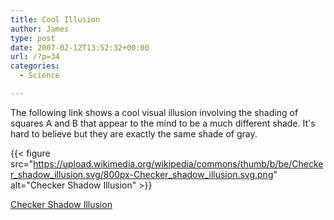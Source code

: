 ```yaml
---
title: Cool Illusion
author: James
type: post
date: 2007-02-12T13:52:32+00:00
url: /?p=34
categories:
  - Science

---
```

The following link shows a cool visual illusion involving the shading of squares A and B that appear to the mind to be a much different shade. It's hard to believe but they are exactly the same shade of gray.

{{< figure src="https://upload.wikimedia.org/wikipedia/commons/thumb/b/be/Checker_shadow_illusion.svg/800px-Checker_shadow_illusion.svg.png" alt="Checker Shadow Illusion" >}}


[Checker Shadow Illusion](https://en.wikipedia.org/wiki/Checker_shadow_illusion)
